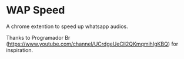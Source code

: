 # WAP Speed
A chrome extention to speed up whatsapp audios. 

Thanks to Programador Br (https://www.youtube.com/channel/UCrdgeUeCll2QKmqmihIgKBQ) for inspiration.

